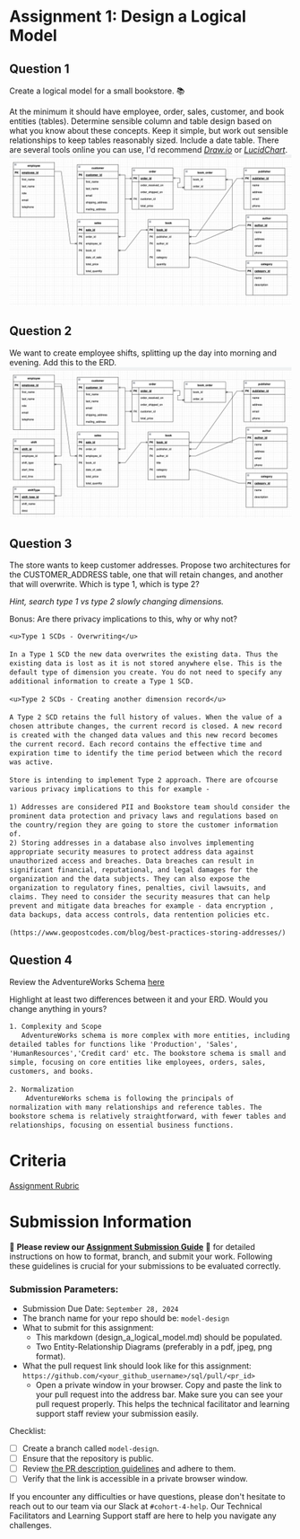 # Assignment 1: Design a Logical Model

## Question 1
Create a logical model for a small bookstore. 📚

At the minimum it should have employee, order, sales, customer, and book entities (tables). Determine sensible column and table design based on what you know about these concepts. Keep it simple, but work out sensible relationships to keep tables reasonably sized. Include a date table. There are several tools online you can use, I'd recommend [_Draw.io_](https://www.drawio.com/) or [_LucidChart_](https://www.lucidchart.com/pages/).
![Bookstore model diagram](Bookstore-erd.png)

## Question 2
We want to create employee shifts, splitting up the day into morning and evening. Add this to the ERD.
![Bookstore model diagram with employee shifts](Bookstore-with-shift-erd.png)

## Question 3
The store wants to keep customer addresses. Propose two architectures for the CUSTOMER_ADDRESS table, one that will retain changes, and another that will overwrite. Which is type 1, which is type 2?

_Hint, search type 1 vs type 2 slowly changing dimensions._

Bonus: Are there privacy implications to this, why or why not?
```
<u>Type 1 SCDs - Overwriting</u>

In a Type 1 SCD the new data overwrites the existing data. Thus the existing data is lost as it is not stored anywhere else. This is the default type of dimension you create. You do not need to specify any additional information to create a Type 1 SCD.

<u>Type 2 SCDs - Creating another dimension record</u>

A Type 2 SCD retains the full history of values. When the value of a chosen attribute changes, the current record is closed. A new record is created with the changed data values and this new record becomes the current record. Each record contains the effective time and expiration time to identify the time period between which the record was active.

Store is intending to implement Type 2 approach. There are ofcourse various privacy implications to this for example -

1) Addresses are considered PII and Bookstore team should consider the prominent data protection and privacy laws and regulations based on the country/region they are going to store the customer information of.
2) Storing addresses in a database also involves implementing appropriate security measures to protect address data against unauthorized access and breaches. Data breaches can result in significant financial, reputational, and legal damages for the organization and the data subjects. They can also expose the organization to regulatory fines, penalties, civil lawsuits, and claims. They need to consider the security measures that can help prevent and mitigate data breaches for example - data encryption , data backups, data access controls, data rentention policies etc.

(https://www.geopostcodes.com/blog/best-practices-storing-addresses/)

```

## Question 4
Review the AdventureWorks Schema [here](https://imgur.com/a/u0m8fX6)

Highlight at least two differences between it and your ERD. Would you change anything in yours?
```
1. Complexity and Scope
   AdventureWorks schema is more complex with more entities, including detailed tables for functions like 'Production', 'Sales', 'HumanResources','Credit card' etc. The bookstore schema is small and simple, focusing on core entities like employees, orders, sales, customers, and books.

2. Normalization
    AdventureWorks schema is following the principals of  normalization with many relationships and reference tables. The bookstore schema is relatively straightforward, with fewer tables and relationships, focusing on essential business functions.
```

# Criteria

[Assignment Rubric](./assignment_rubric.md)

# Submission Information

🚨 **Please review our [Assignment Submission Guide](https://github.com/UofT-DSI/onboarding/blob/main/onboarding_documents/submissions.md)** 🚨 for detailed instructions on how to format, branch, and submit your work. Following these guidelines is crucial for your submissions to be evaluated correctly.

### Submission Parameters:
* Submission Due Date: `September 28, 2024`
* The branch name for your repo should be: `model-design`
* What to submit for this assignment:
    * This markdown (design_a_logical_model.md) should be populated.
    * Two Entity-Relationship Diagrams (preferably in a pdf, jpeg, png format).
* What the pull request link should look like for this assignment: `https://github.com/<your_github_username>/sql/pull/<pr_id>`
    * Open a private window in your browser. Copy and paste the link to your pull request into the address bar. Make sure you can see your pull request properly. This helps the technical facilitator and learning support staff review your submission easily.

Checklist:
- [ ] Create a branch called `model-design`.
- [ ] Ensure that the repository is public.
- [ ] Review [the PR description guidelines](https://github.com/UofT-DSI/onboarding/blob/main/onboarding_documents/submissions.md#guidelines-for-pull-request-descriptions) and adhere to them.
- [ ] Verify that the link is accessible in a private browser window.

If you encounter any difficulties or have questions, please don't hesitate to reach out to our team via our Slack at `#cohort-4-help`. Our Technical Facilitators and Learning Support staff are here to help you navigate any challenges.
